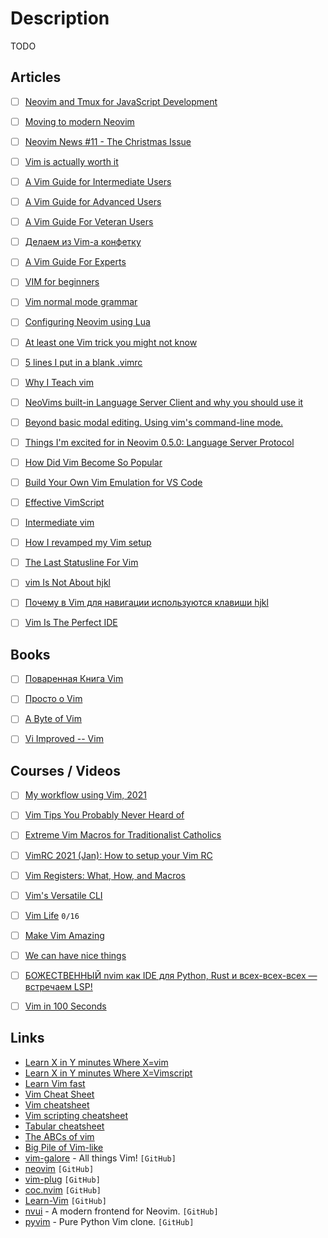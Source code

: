 # Description

TODO


## Articles

- [ ] [Neovim and Tmux for JavaScript Development](https://elijahmanor.com/blog/neovim-tmux)
- [ ] [Moving to modern Neovim](https://toroid.org/modern-neovim)
- [ ] [Neovim News #11 - The Christmas Issue](https://neovim.io/news/2021/07)
- [ ] [Vim is actually worth it](https://alexfertel.hashnode.dev/vim-is-actually-worth-it)
- [ ] [A Vim Guide for Intermediate Users](https://thevaluable.dev/vim-intermediate/)
- [ ] [A Vim Guide for Advanced Users](https://thevaluable.dev/vim-advanced/)
- [ ] [A Vim Guide For Veteran Users](https://thevaluable.dev/vim-veteran/)
- [ ] [Делаем из Vim-а конфетку](https://habr.com/ru/post/468265/)
- [ ] [A Vim Guide For Experts](https://thevaluable.dev/vim-expert/)
- [ ] [VIM for beginners](https://habr.com/ru/post/440130/)
- [ ] [Vim normal mode grammar](https://glts.github.io/2013/04/28/vim-normal-mode-grammar.html)
- [ ] [Configuring Neovim using Lua](https://icyphox.sh/blog/nvim-lua/)
- [ ] [At least one Vim trick you might not know](https://www.hillelwayne.com/post/intermediate-vim/)
- [ ] [5 lines I put in a blank .vimrc](https://swordandsignals.com/2020/12/13/5-lines-in-vimrc.html)
- [ ] [Why I Teach vim](https://blog.ceos.io/2020/11/14/why-i-teach-vim/)
- [ ] [NeoVims built-in Language Server Client and why you should use it](https://expectationmax.github.io/2020/NeoVims-Language-Server-Client/)
- [ ] [Beyond basic modal editing. Using vim's command-line mode.](https://thoughtbot.com/blog/beyond-basic-modal-editing-using-vims-command-line-mode)
- [ ] [Things I'm excited for in Neovim 0.5.0: Language Server Protocol](https://nathansmith.io/posts/neovim-lsp/)
- [ ] [How Did Vim Become So Popular](https://pragmaticpineapple.com/how-did-vim-become-so-popular/)
- [ ] [Build Your Own Vim Emulation for VS Code](https://johtela.github.io/vscode-modaledit/docs/tutorial.html)
- [ ] [Effective VimScript](https://www.arp242.net/effective-vimscript.html)
- [ ] [Intermediate vim](https://dn.ht/intermediate-vim/)
- [ ] [How I revamped my Vim setup](https://alex.dzyoba.com/blog/vim-revamp/)
- [ ] [The Last Statusline For Vim](https://kadekillary.work/post/statusline-vim/)
- [ ] [vim Is Not About hjkl](http://sandymaguire.me/blog/vim-is-not-about-hjkl/)
- [ ] [Почему в Vim для навигации используются клавиши hjkl](https://habr.com/ru/company/itsoft/blog/552626/)
- [ ] [Vim Is The Perfect IDE](https://dev.to/allanmacgregor/vim-is-the-perfect-ide-e80)


## Books

- [ ] [Поваренная Книга Vim](http://www.opennet.ru/docs/RUS/vim_cookbook)
- [ ] [Просто о Vim](http://rus-linux.net/MyLDP/BOOKS/Vim/prosto-o-vim.pdf)
- [ ] [A Byte of Vim](http://www.swaroopch.com/notes/vim/)
- [ ] [Vi Improved -- Vim](http://www.truth.sk/vim/vimbook-OPL.pdf)


## Courses / Videos

- [ ] [My workflow using Vim, 2021](https://youtu.be/2WPC8rZQvQU)
- [ ] [Vim Tips You Probably Never Heard of](https://youtu.be/bQfFvExpZDU)
- [ ] [Extreme Vim Macros for Traditionalist Catholics](https://youtu.be/FXCitlsA7eQ)
- [ ] [VimRC 2021 (Jan): How to setup your Vim RC](https://youtu.be/DogKdiRx7ls)
- [ ] [Vim Registers: What, How, and Macros](https://youtu.be/Q5eDxR7bU2k)
- [ ] [Vim's Versatile CLI](https://youtu.be/pt36X1OJRG4)
- [ ] [Vim Life](https://youtube.com/playlist?list=PLm323Lc7iSW9CtibHhhQErDh167XfL4EU) `0/16`
- [ ] [Make Vim Amazing](https://youtube.com/playlist?list=PLm323Lc7iSW9kRCuzB3J_h7vPjIDedplM)
- [ ] [We can have nice things](https://youtu.be/Bt-vmPC_-Ho)
- [ ] [БОЖЕСТВЕННЫЙ nvim как IDE для Python, Rust и всех-всех-всех — встречаем LSP!](https://youtu.be/PA7zZNJXJEk)
- [ ] [Vim in 100 Seconds](https://youtu.be/-txKSRn0qeA)


## Links

- [Learn X in Y minutes Where X=vim](https://learnxinyminutes.com/docs/vim/)
- [Learn X in Y minutes Where X=Vimscript](https://learnxinyminutes.com/docs/vimscript/)
- [Learn Vim fast](https://vim.is/)
- [Vim Cheat Sheet](https://vim.rtorr.com/)
- [Vim cheatsheet](https://devhints.io/vim)
- [Vim scripting cheatsheet](https://devhints.io/vimscript)
- [Tabular cheatsheet](https://devhints.io/tabular)
- [The ABCs of vim](https://www.kovach.me/The_ABCs_of_vim.html)
- [Big Pile of Vim-like](https://vim.reversed.top/)
- [vim-galore](https://github.com/mhinz/vim-galore) - All things Vim! `[GitHub]`
- [neovim](https://github.com/neovim/neovim) `[GitHub]`
- [vim-plug](https://github.com/junegunn/vim-plug) `[GitHub]`
- [coc.nvim](https://github.com/neoclide/coc.nvim) `[GitHub]`
- [Learn-Vim](https://github.com/iggredible/Learn-Vim) `[GitHub]`
- [nvui](https://github.com/rohit-px2/nvui) -  A modern frontend for Neovim. `[GitHub]`
- [pyvim](https://github.com/prompt-toolkit/pyvim) - Pure Python Vim clone. `[GitHub]`
